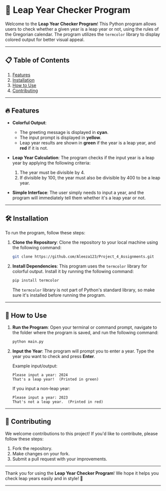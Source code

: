 # 📝 Leap Year Checker Program

Welcome to the **Leap Year Checker Program**! This Python program allows users to check whether a given year is a leap year or not, using the rules of the Gregorian calendar. The program utilizes the `termcolor` library to display colored output for better visual appeal.

---

## 📋 Table of Contents

1. [Features](#features)
2. [Installation](#installation)
3. [How to Use](#how-to-use)
4. [Contributing](#contributing)

---

## 🔥 Features

- **Colorful Output**: 
  - The greeting message is displayed in **cyan**.
  - The input prompt is displayed in **yellow**.
  - Leap year results are shown in **green** if the year is a leap year, and **red** if it is not.
  
- **Leap Year Calculation**: 
  The program checks if the input year is a leap year by applying the following criteria:
  1. The year must be divisible by 4.
  2. If divisible by 100, the year must also be divisible by 400 to be a leap year.
  
- **Simple Interface**: The user simply needs to input a year, and the program will immediately tell them whether it's a leap year or not.

---

## 🛠️ Installation

To run the program, follow these steps:

1. **Clone the Repository**:
    Clone the repository to your local machine using the following command:

    ```bash
    git clone https://github.com/Aleeza123/Project_4_Assignments.git
    ```

2. **Install Dependencies**:
    This program uses the `termcolor` library for colorful output. Install it by running the following command:

    ```bash
    pip install termcolor
    ```

    The `termcolor` library is not part of Python's standard library, so make sure it's installed before running the program.

---

## 🚀 How to Use

1. **Run the Program**:
    Open your terminal or command prompt, navigate to the folder where the program is saved, and run the following command:

    ```bash
    python main.py
    ```

2. **Input the Year**:
    The program will prompt you to enter a year. Type the year you want to check and press **Enter**.

    Example input/output:
    ```plaintext
    Please input a year: 2024
    That's a leap year!  (Printed in green)
    ```

    If you input a non-leap year:
    ```plaintext
    Please input a year: 2023
    That's not a leap year.  (Printed in red)
    ```

---

## 🤝 Contributing

We welcome contributions to this project! If you'd like to contribute, please follow these steps:

1. Fork the repository.
2. Make changes on your fork.
3. Submit a pull request with your improvements.

---

Thank you for using the **Leap Year Checker Program**! We hope it helps you check leap years easily and in style! 🎉

---

